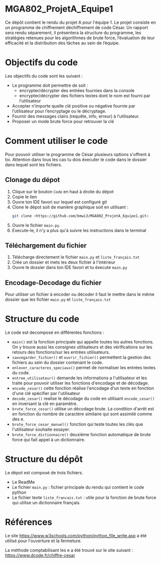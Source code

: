 # MGA802_ProjetA_Equipe1
Ce dépôt contient le rendu du projet A pour l'équipe 1.
Le projet consiste en un programme de chiffrement déchiffrement de code César.
Un rapport sera rendu séparement, il présentera la structure du programme, 
les stratégies retenues pour les algorithmes de brute force, l’évaluation de leur efficacité et la 
distribution des tâches au sein de l’équipe. 
 
# Objectifs du code
Les objectifs du code sont les suivant :
 - Le programme doit permettre de soit :
    - encrypter/décrypter des entrées fournies dans la console
    - encrypter/décrypter des fichiers textes dont le nom est fourni par l’utilisateur
 - Accepter n’importe quelle clé positive ou négative fournie par l’utilisateur pour 
l’encryptage ou le décryptage.
 - Fournir des messages clairs (requête, info, erreur) à l’utilisateur.
 - Proposer un mode brute force pour retrouver la clé


# Comment utiliser le code
Pour pouvoir utiliser le programme de César plusieurs options s'offrent à toi.
Attention dans tous les cas tu dois éxecuter le code dans le dossier dans lequel sont les fichiers.

## Clonage du dépot
1. Clique sur le bouton `Code` en haut à droite du dépot
2. Copie le lien
3. Ouvre ton IDE favori sur lequel est configuré git
4. Clone le dépot soit de manière graphique soit en utilisant :
   ```bash
   git clone <https://github.com/bmwi3/MGA802_ProjetA_Equipe1.git>
   ```
5. Ouvre le fichier `main.py`.
6. Execute-le, il n'y a plus qu'à suivre les instructions dans le terminal

## Téléchargement du fichier 
1. Télécharge directement le fichier `main.py` et `liste_français.txt`
2. Crée un dossier et mets les deux fichier à l'intérieur
3. Ouvre le dossier dans ton IDE favori et tu éxecute `main.py`

## Encodage-Decodage du fichier
Pour utiliser un fichier à encoder ou décoder il faut le mettre dans le même dossier que les fichier `main.py` et `liste_français.txt`

# Structure du code
Le code est decomposé en différentes fonctions : 
- `main()` est la fonction principale qui appelle toutes les autres fonctions. On y trouve aussi les consignes utilisateurs et des vérifications sur les retours des fonctions/sur les entrées utilisateurs.
- `sauvegarder_fichier()` et `ouvrir_fichier()` permettent la gestion des fichiers au sein du dossier contenant le code.
- `enlever_caracteres_speciaux()` permet de normaliser les entrées textes du code.
- `entree_utilisateur()` demande les informations a l'utilisateur et les traite pour pouvoir utiliser les fonctions d'encodage et de décodage.
- `encode_cesar()` cette fonction réalise l'encodage d'un texte en fonction d'une clé spécifier par l'utilisateur
- `decode_cesar()` realise le décodage du code en utilisant `encode_cesar()` en inversant la clé en paramètre.
- `brute_force_cesar()` utilise un décodage brute. La condition d'arrêt est en fonction du nombre de caractère similaire qui sont assimilé comme des e.
- `brute_force_cesar_manuel()` fonction qui teste toutes les clés que l'utilisateur souhaite essayer.
- `brute_force_dictionnaire()` deuxième fonction automatique de brute force qui fait appel à un dictionnaire.

# Structure du dépôt
Le dépot est composé de trois fichiers.
- Le ReadMe
- Le fichier `main.py` : fichier principale du rendu qui contient le code python
- Le fichier texte `liste_francais.txt` : utile pour la fonction de brute force qui utilise un dictionnaire français.

# Références
Le site <https://www.w3schools.com/python/python_file_write.asp> a été utilisé pour l'ouverture et la fermeture.

La méthode comptabilisant les e a été trouvé sur le site suivant : <https://www.dcode.fr/chiffre-cesar> 